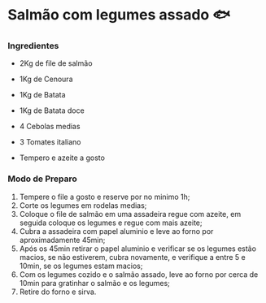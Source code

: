 # Salmão com legumes assado :fish:

### Ingredientes

- 2Kg de file de salmão

- 1Kg de Cenoura

- 1Kg de Batata

- 1Kg de Batata doce

- 4 Cebolas medias

- 3 Tomates italiano

- Tempero  e azeite a gosto

  

### Modo de Preparo

1. Tempere o file a gosto e reserve por no minimo 1h;
2. Corte os legumes em rodelas medias;
3. Coloque o file de salmão em uma assadeira regue com azeite, em seguida coloque os legumes e regue com mais azeite;
4. Cubra a assadeira com papel aluminio e leve ao forno por aproximadamente 45min;
5. Após os 45min retirar o papel aluminio e verificar se os legumes estão macios, se não estiverem, cubra novamente, e verifique a entre 5 e 10min, se os legumes estam macios;
6. Com os legumes cozido e o salmão assado, leve ao forno por cerca de 10min para gratinhar o salmão e os legumes;
7. Retire do forno e sirva.

​	











